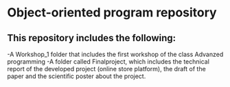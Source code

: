 # Object-oriented program repository

## This repository includes the following:
-A Workshop_1 folder that includes the first workshop of the class Advanzed programming 
-A folder called Finalproject, which includes the technical report of the developed project (online store platform), the draft of the paper and the scientific poster about the project.



